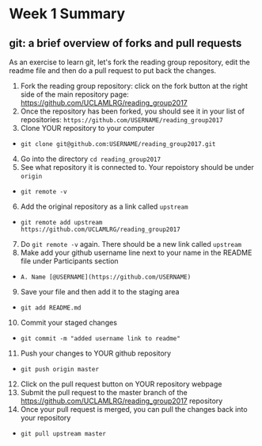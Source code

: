 # Week 1 Summary

## git: a brief overview of forks and pull requests

As an exercise to learn git, let's fork the reading group repository, edit the readme file and then do a pull request to put back the changes.

1. Fork the reading group repository: click on the fork button at the right side of the main repository page: https://github.com/UCLAMLRG/reading_group2017
2. Once the repository has been forked, you should see it in your list of repositories: ``https://github.com/USERNAME/reading_group2017``
3. Clone YOUR repository to your computer
  - ``git clone git@github.com:USERNAME/reading_group2017.git``
4. Go into the directory ``cd reading_group2017``
5. See what repository it is connected to. Your repoistory should be under ``origin``
  - ``git remote -v``
6. Add the original repository as a link called ``upstream``
  - ``git remote add upstream https://github.com/UCLAMLRG/reading_group2017``
7. Do ``git remote -v`` again. There should be a new link called ``upstream``
8. Make add your github username line next to your name in the README file under Participants section
  - ``A. Name [@USERNAME](https://github.com/USERNAME)``
9. Save your file and then add it to the staging area
  - ``git add README.md``
10. Commit your staged changes
  - ``git commit -m "added username link to readme"``
11. Push your changes to YOUR github repository
  - ``git push origin master``
12. Click on the pull request button on YOUR repository webpage
13. Submit the pull request to the master branch of the https://github.com/UCLAMLRG/reading_group2017 repository
14. Once your pull request is merged, you can pull the changes back into your repository
  - ``git pull upstream master``
